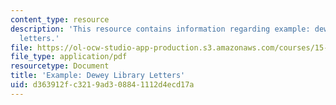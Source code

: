```yaml
---
content_type: resource
description: 'This resource contains information regarding example: dewey library
  letters.'
file: https://ol-ocw-studio-app-production.s3.amazonaws.com/courses/15-279-management-communication-for-undergraduates-fall-2012/d363912fc3219ad308841112d4ecd17a_MIT15_279F12_dwyLbryLttrs.pdf
file_type: application/pdf
resourcetype: Document
title: 'Example: Dewey Library Letters'
uid: d363912f-c321-9ad3-0884-1112d4ecd17a
---
```

